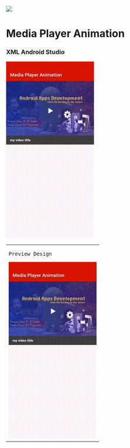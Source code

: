 <a href="https://www.instagram.com/9_Tay"><img src="https://img.shields.io/badge/instagram-%23E4415F?style=flat&logo=instagram&logoColor=white"/></a>

# Media Player Animation
### XML Android Studio

![preview](images/preview.gif)

<table>
  <tr>
    <td><pre>Preview Design</pre><img src="images/preview.gif" alt="preview"></td>
   </tr> 
</table>